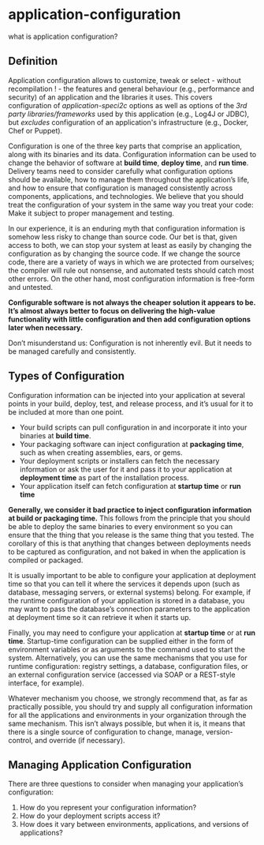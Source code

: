 # application-configuration
what is application configuration?

## Definition

Application configuration allows to customize, tweak or select - without recompilation ! - the features and general behaviour (e.g., performance and security) of an application and the libraries it uses. This covers configuration of *application-speci2c* options as well as options of the *3rd party libraries/frameworks* used by this application (e.g., Log4J or JDBC), but *excludes* configuration of an application's infrastructure (e.g., Docker, Chef or Puppet).

Configuration is one of the three key parts that comprise an application, along with its binaries and its data. Configuration information can be used to change the behavior of software at **build time**, **deploy time**, and **run time**. Delivery teams need to consider carefully what configuration options should be available, how to manage them throughout the application’s life, and how to ensure that configuration is managed consistently across components, applications, and technologies. We believe that you should treat the configuration of your system in the same way you treat your code: Make it subject to proper management and testing.

In our experience, it is an enduring myth that configuration information is somehow less risky to change than source code. Our bet is that, given access to both, we can stop your system at least as easily by changing the configuration as by changing the source code. If we change the source code, there are a variety of ways in which we are protected from ourselves; the compiler will rule out nonsense, and automated tests should catch most other errors. On the other hand, most configuration information is free-form and untested.

**Configurable software is not always the cheaper solution it appears to be. It’s almost always better to focus on delivering the high-value functionality with little configuration and then add configuration options later when necessary.**

Don’t misunderstand us: Configuration is not inherently evil. But it needs to be managed carefully and consistently. 

## Types of Configuration

Configuration information can be injected into your application at several points in your build, deploy, test, and release process, and it’s usual for it to be included at more than one point.

- Your build scripts can pull configuration in and incorporate it into your binaries at **build time**.
- Your packaging software can inject configuration at **packaging time**, such as when creating assemblies, ears, or gems.
- Your deployment scripts or installers can fetch the necessary information or ask the user for it and pass it to your application at **deployment time** as part of the installation process.
- Your application itself can fetch configuration at **startup time** or **run time**

**Generally, we consider it bad practice to inject configuration information at build or packaging time.** This follows from the principle that you should be able to deploy the same binaries to every environment so you can ensure that the thing that you release is the same thing that you tested. The corollary of this is that anything that changes between deployments needs to be captured as configuration, and not baked in when the application is compiled or packaged.

It is usually important to be able to configure your application at deployment time so that you can tell it where the services it depends upon (such as database, messaging servers, or external systems) belong. For example, if the runtime configuration of your application is stored in a database, you may want to pass the database’s connection parameters to the application at deployment time so it can retrieve it when it starts up.

Finally, you may need to configure your application at **startup time** or at **run time**. Startup-time configuration can be supplied either in the form of environment variables or as arguments to the command used to start the system. Alternatively, you can use the same mechanisms that you use for runtime configuration: registry settings, a database, configuration files, or an external configuration service (accessed via SOAP or a REST-style interface, for example).

Whatever mechanism you choose, we strongly recommend that, as far as practically possible, you should try and supply all configuration information for all the applications and environments in your organization through the same mechanism. This isn’t always possible, but when it is, it means that there is a single source of configuration to change, manage, version-control, and override (if necessary). 

## Managing Application Configuration

There are three questions to consider when managing your application’s configuration:

1. How do you represent your configuration information?
2. How do your deployment scripts access it?
3. How does it vary between environments, applications, and versions of applications?

